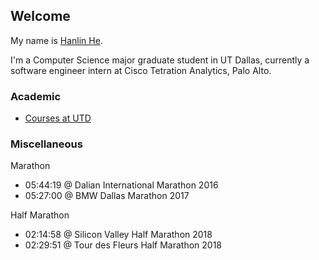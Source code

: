 ## Welcome

My name is [Hanlin He](https://www.linkedin.com/in/hehanlin/).

I'm a Computer Science major graduate student in UT Dallas, currently a software engineer intern at Cisco Tetration Analytics, Palo Alto.

<!---
Here is my [resume](https://hanlin-he.github.io/resume/), a single page,
print friendly version is [here](./resume/Resume_HanlinHE.pdf).
-->

### Academic

- [Courses at UTD](https://hanlin-he.github.io/UTD/)

### Miscellaneous

Marathon
- 05:44:19 @ Dalian International Marathon 2016
- 05:27:00 @ BMW Dallas Marathon 2017

Half Marathon
- 02:14:58 @ Silicon Valley Half Marathon 2018
- 02:29:51 @ Tour des Fleurs Half Marathon 2018
